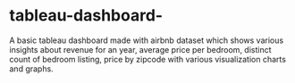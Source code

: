 # tableau-dashboard-
A basic tableau dashboard made with airbnb dataset which shows various insights about revenue for an year, average price per bedroom, distinct count of bedroom listing, price by zipcode with various visualization charts and graphs.
